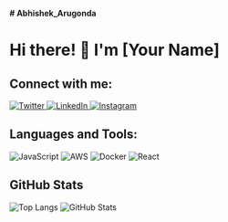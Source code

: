 **# Abhishek_Arugonda**

# Hi there! 👋 I'm [Your Name]

## Connect with me:

<a href="https://twitter.com/yourusername" target="_blank">
    <img src="https://img.icons8.com/color/48/000000/twitter--v1.png" alt="Twitter"/>
</a>
<a href="https://linkedin.com/in/yourusername" target="_blank">
    <img src="https://img.icons8.com/color/48/000000/linkedin.png" alt="LinkedIn"/>
</a>
<a href="https://instagram.com/yourusername" target="_blank">
    <img src="https://img.icons8.com/color/48/000000/instagram-new--v1.png" alt="Instagram"/>
</a>


<!-- Languages and Tools Section -->
## Languages and Tools:
![JavaScript](https://img.shields.io/badge/JavaScript-%23F7DF1E.svg?style=for-the-badge&logo=javascript&logoColor=black)
![AWS](https://img.shields.io/badge/AWS-%23FF9900.svg?style=for-the-badge&logo=amazon-aws&logoColor=white)
![Docker](https://img.shields.io/badge/Docker-%232496ED.svg?style=for-the-badge&logo=docker&logoColor=white)
![React](https://img.shields.io/badge/React-%2320232a.svg?style=for-the-badge&logo=react&logoColor=%2361DAFB)
<!-- Add more icons for other skills and tools -->

<!-- GitHub Stats Section -->
## GitHub Stats
![Top Langs](https://github-readme-stats.vercel.app/api/top-langs/?username=YourUsername&layout=compact&theme=default)
![GitHub Stats](https://github-readme-stats.vercel.app/api?username=YourUsername&show_icons=true&theme=default)
